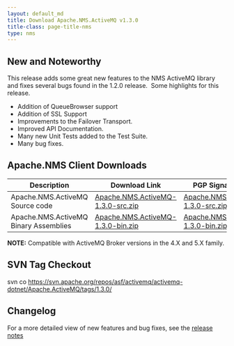 ```yaml
---
layout: default_md
title: Download Apache.NMS.ActiveMQ v1.3.0 
title-class: page-title-nms
type: nms
---
```


New and Noteworthy
------------------

This release adds some great new features to the NMS ActiveMQ library and fixes several bugs found in the 1.2.0 release.  Some highlights for this release.

*   Addition of QueueBrowser support
*   Addition of SSL Support
*   Improvements to the Failover Transport.
*   Improved API Documentation.
*   Many new Unit Tests added to the Test Suite.
*   Many bug fixes.

Apache.NMS Client Downloads
---------------------------

Description|Download Link|PGP Signature File|Version
---|---|---|---
Apache.NMS.ActiveMQ Source code|[Apache.NMS.ActiveMQ-1.3.0-src.zip](https://archive.apache.org/dist/activemq/apache-nms/1.3.0/Apache.NMS.ActiveMQ-1.3.0-src.zip)|[Apache.NMS.ActiveMQ-1.3.0-src.zip.asc](https://archive.apache.org/dist/activemq/apache-nms/1.3.0/Apache.NMS.ActiveMQ-1.3.0-src.zip.asc)|1.3.0.1965
Apache.NMS.ActiveMQ Binary Assemblies|[Apache.NMS.ActiveMQ-1.3.0-bin.zip](https://archive.apache.org/dist/activemq/apache-nms/1.3.0/Apache.NMS.ActiveMQ-1.3.0-bin.zip)|[Apache.NMS.ActiveMQ-1.3.0-bin.zip.asc](https://archive.apache.org/dist/activemq/apache-nms/1.3.0/Apache.NMS.ActiveMQ-1.3.0-bin.zip.asc)|1.3.0.1965

  

**NOTE:** Compatible with ActiveMQ Broker versions in the 4.X and 5.X family.

SVN Tag Checkout
----------------

svn co https://svn.apache.org/repos/asf/activemq/activemq-dotnet/Apache.ActiveMQ/tags/1.3.0/

Changelog
---------

For a more detailed view of new features and bug fixes, see the [release notes](https://issues.apache.org/activemq/secure/ReleaseNote.jspa?projectId=11010&styleName=Html&version=12150)


